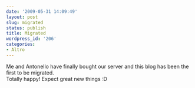```yaml
---
date: '2009-05-31 14:09:49'
layout: post
slug: migrated
status: publish
title: Migrated
wordpress_id: '206'
categories:
- Altro
---
```


Me and Antonello have finally bought our server and this blog has been the first to be migrated.  
Totally happy! Expect great new things :D  

